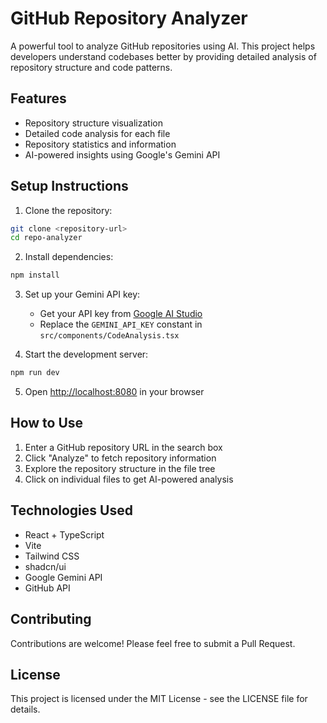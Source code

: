 # GitHub Repository Analyzer

A powerful tool to analyze GitHub repositories using AI. This project helps developers understand codebases better by providing detailed analysis of repository structure and code patterns.

## Features

- Repository structure visualization
- Detailed code analysis for each file
- Repository statistics and information
- AI-powered insights using Google's Gemini API

## Setup Instructions

1. Clone the repository:
```bash
git clone <repository-url>
cd repo-analyzer
```

2. Install dependencies:
```bash
npm install
```

3. Set up your Gemini API key:
   - Get your API key from [Google AI Studio](https://makersuite.google.com/app/apikey)
   - Replace the `GEMINI_API_KEY` constant in `src/components/CodeAnalysis.tsx`

4. Start the development server:
```bash
npm run dev
```

5. Open [http://localhost:8080](http://localhost:8080) in your browser

## How to Use

1. Enter a GitHub repository URL in the search box
2. Click "Analyze" to fetch repository information
3. Explore the repository structure in the file tree
4. Click on individual files to get AI-powered analysis

## Technologies Used

- React + TypeScript
- Vite
- Tailwind CSS
- shadcn/ui
- Google Gemini API
- GitHub API

## Contributing

Contributions are welcome! Please feel free to submit a Pull Request.

## License

This project is licensed under the MIT License - see the LICENSE file for details.